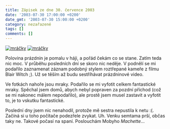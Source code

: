 ```yaml
---
title: Zápisek ze dne 30. července 2003
date: '2003-07-30 17:00:00 +0200'
date_gmt: '2003-07-30 15:00:00 +0200'
category: nezařazené
tags: []
comments: []
---
```

<div >  <a href="/assets/migrated/old-images/mracky.jpg"><img alt="mráčky" src="/assets/migrated/old-images/mracky_male.jpg"></a>  <a href="/assets/migrated/old-images/mracky2.jpg"><img alt="mráčky" src="/assets/migrated/old-images/mracky2_male.jpg"></a>  </div>
<p>Polovina prázdnin je pomalu v háji, a pořád čekám co se stane. Zatím teda nic moc.   V průběhu posledních dní se skoro nic neděje. V podnělí se mi podařilo zaznamenat záznam   podobný stylem roztřepané kameře z filmu Blair Witch ;). Už se těším až budu sestříhávat prázdninové video.</p>
<p>Ve fotkách nahoře jsou mraky.   Podařilo se mi vyfotit celkem fantastické mraky. Spěchal jsem domů, abych nebyl popraven za pozdní příchod   (což se mi nakonec málem nepodařilo), ale prostě jsem musel zastavit a vyfotit to, je to vskutku fantastické.</p>
<p>Poslední dny jsem nic nenahodil, protože mě sestra nepustila k netu :(. Začíná si u toho počítače podezřele   zvykat. Uh. Venku semtama prší, občas taky ne. Takové počasí na spaní.   Poslouchám Mobyho <i title="tady býval odkaz na soubor 'machette.htm'">Machette</i>...</p>
